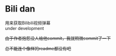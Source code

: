 # Bili dan         
用来获取Bilibili视频弹幕         
under development             



~~由于作者抱怨没人给他commit，我就稍微commit了一下~~

~~总不能连个像样的readme都没有吧~~

